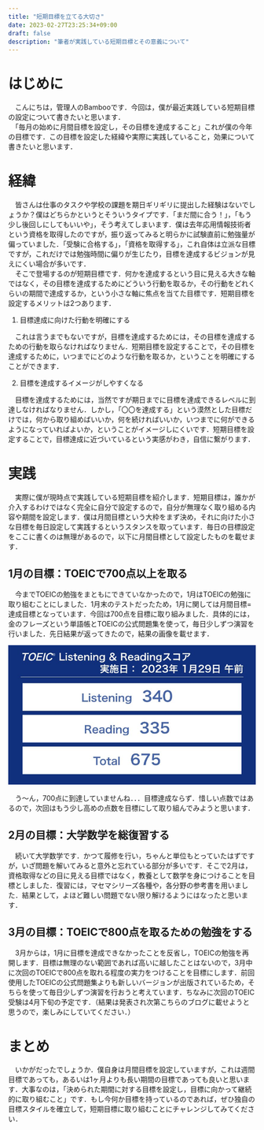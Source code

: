 ```yaml
---
title: "短期目標を立てる大切さ"
date: 2023-02-27T23:25:34+09:00
draft: false
description: "筆者が実践している短期目標とその意義について"
---
```


# はじめに

　こんにちは，管理人のBambooです．今回は，僕が最近実践している短期目標の設定について書きたいと思います．  
　「毎月の始めに月間目標を設定し，その目標を達成すること」これが僕の今年の目標です．この目標を設定した経緯や実際に実践していること，効果について書きたいと思います．

# 経緯
　皆さんは仕事のタスクや学校の課題を期日ギリギリに提出した経験はないでしょうか？僕はどちらかというとそういうタイプです．「まだ間に合う！」，「もう少し後回しにしてもいいや」，そう考えてしまいます．僕は去年応用情報技術者という資格を取得したのですが，振り返ってみると明らかに試験直前に勉強量が偏っていました．「受験に合格する」，「資格を取得する」，これ自体は立派な目標ですが，これだけでは勉強時間に偏りが生じたり，目標を達成するビジョンが見えにくい場合が多いです．  
　そこで登場するのが短期目標です．何かを達成するという目に見える大きな軸ではなく，その目標を達成するためにどういう行動を取るか，その行動をどれくらいの期間で達成するか，という小さな軸に焦点を当てた目標です．短期目標を設定するメリットは2つあります．

1. 目標達成に向けた行動を明確にする

　これは言うまでもないですが，目標を達成するためには，その目標を達成するための行動を取らなければなりません．短期目標を設定することで，その目標を達成するために，いつまでにどのような行動を取るか，ということを明確にすることができます．

2. 目標を達成するイメージがしやすくなる

　目標を達成するためには，当然ですが期日までに目標を達成できるレベルに到達しなければなりません．しかし，「〇〇を達成する」という漠然とした目標だけでは，何から取り組めばいいか，何を続ければいいか，いつまでに何ができるようになっていればよいか，ということがイメージしにくいです．短期目標を設定することで，目標達成に近づいているという実感がわき，自信に繋がります．

# 実践

　実際に僕が現時点で実践している短期目標を紹介します．短期目標は，誰かが介入するわけではなく完全に自分で設定するので，自分が無理なく取り組める内容や期間を設定します．僕は月間目標という大枠をまず決め，それに向けた小さな目標を毎日設定して実践するというスタンスを取っています．毎日の目標設定をここに書くのは無理があるので，以下に月間目標として設定したものを載せます．

## 1月の目標：TOEICで700点以上を取る

　今までTOEICの勉強をまともにできていなかったので，1月はTOEICの勉強に取り組むことにしました．1月末のテストだったため，1月に関しては月間目標=達成目標となっています．今回は700点を目標に取り組みました．具体的には，金のフレーズという単語帳とTOEICの公式問題集を使って，毎日少しずつ演習を行いました．先日結果が返ってきたので，結果の画像を載せます．

![TOEIC 結果](toeic.jpg)

　う～ん，700点に到達していませんね．．．目標達成ならず．惜しい点数ではあるので，次回はもう少し高めの点数を目標にして取り組んでみようと思います．

## 2月の目標：大学数学を総復習する

　続いて大学数学です．かつて履修を行い，ちゃんと単位もとっていたはずですが，いざ問題を解いてみると意外と忘れている部分が多いです．そこで2月は，資格取得などの目に見える目標ではなく，教養として数学を身につけることを目標としました．復習には，マセマシリーズ各種や，各分野の参考書を用いました．結果として，よほど難しい問題でない限り解けるようにはなったと思います．

## 3月の目標：TOEICで800点を取るための勉強をする

　3月からは，1月に目標を達成できなかったことを反省し，TOEICの勉強を再開します．目標は無理のない範囲であれば高いに越したことはないので，3月中に次回のTOEICで800点を取れる程度の実力をつけることを目標にします．前回使用したTOEICの公式問題集よりも新しいバージョンが出版されているため，そちらを使って毎日少しずつ演習を行おうと考えています．ちなみに次回のTOEIC受験は4月下旬の予定です．（結果は発表され次第こちらのブログに載せようと思うので，楽しみにしていてください．）

# まとめ

　いかがだったでしょうか．僕自身は月間目標を設定していますが，これは週間目標であっても，あるいは1ヶ月よりも長い期間の目標であっても良いと思います．大事なのは，「決められた期間に対する目標を設定し，目標に向かって継続的に取り組むこと」です．もし今何か目標を持っているのであれば，ぜひ独自の目標スタイルを確立して，短期目標に取り組むことにチャレンジしてみてください．